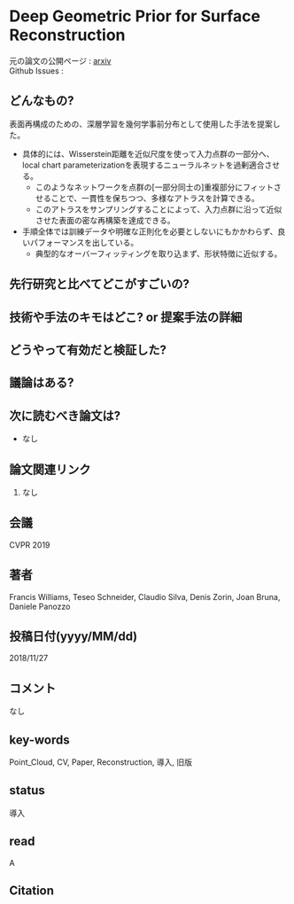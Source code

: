 # Deep Geometric Prior for Surface Reconstruction

元の論文の公開ページ : [arxiv](https://arxiv.org/abs/1811.10943)  
Github Issues : 

## どんなもの?
表面再構成のための、深層学習を幾何学事前分布として使用した手法を提案した。
- 具体的には、Wisserstein距離を近似尺度を使って入力点群の一部分へ、local chart parameterizationを表現するニューラルネットを過剰適合させる。
    - このようなネットワークを点群の[一部分同士の]重複部分にフィットさせることで、一貫性を保ちつつ、多様なアトラスを計算できる。
    - このアトラスをサンプリングすることによって、入力点群に沿って近似させた表面の密な再構築を達成できる。
- 手順全体では訓練データや明確な正則化を必要としないにもかかわらず、良いパフォーマンスを出している。
    - 典型的なオーバーフィッティングを取り込まず、形状特徴に近似する。

## 先行研究と比べてどこがすごいの?

## 技術や手法のキモはどこ? or 提案手法の詳細

## どうやって有効だと検証した?

## 議論はある?

## 次に読むべき論文は?
- なし

## 論文関連リンク
1. なし

## 会議
CVPR 2019

## 著者
Francis Williams, Teseo Schneider, Claudio Silva, Denis Zorin, Joan Bruna, Daniele Panozzo

## 投稿日付(yyyy/MM/dd)
2018/11/27

## コメント
なし

## key-words
Point_Cloud, CV, Paper, Reconstruction, 導入, 旧版

## status
導入

## read
A

## Citation
